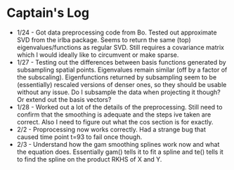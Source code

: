 # Captain's Log

- 1/24 - Got data preprocessing code from Bo. Tested out approximate SVD from the irlba package. Seems to return the same (top) eigenvalues/functions as regular SVD. Still requires a covariance matrix which I would ideally like to circumvent or make sparse.
- 1/27 - Testing out the differences between basis functions generated by subsampling spatial points. Eigenvalues remain similar (off by a factor of the subscaling). Eigenfunctions returned by subsampling seem to be (essentially) rescaled versions of denser ones, so they should be usable without any issue. Do I subsample the data when projecting it though? Or extend out the basis vectors?
- 1/28 - Worked out a lot of the details of the preprocessing. Still need to confirm that the smoothing is adequate and the steps ive taken are correct. Also I need to figure out what the cos section is for exactly.
- 2/2 - Proprocessing now works correctly. Had a strange bug that caused time point t=93 to fail once though. 
- 2/3 - Understand how the gam smoothing splines work now and what the equation does. Essentially gam() tells it to fit a spline and te() tells it to find the spline on the product RKHS of X and Y.